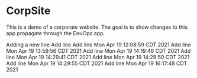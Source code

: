 # CorpSite

This is a demo of a corporate website.  The goal is to show changes to this app propagate through the DevOps app.

Adding a new line
Add line 
Add line Mon Apr 19 12:08:59 CDT 2021
Add line Mon Apr 19 13:59:56 CDT 2021
Add line Mon Apr 19 14:19:46 CDT 2021
Add line Mon Apr 19 14:29:41 CDT 2021
Add line Mon Apr 19 14:29:50 CDT 2021
Add line Mon Apr 19 14:29:55 CDT 2021
Add line Mon Apr 19 16:17:48 CDT 2021
